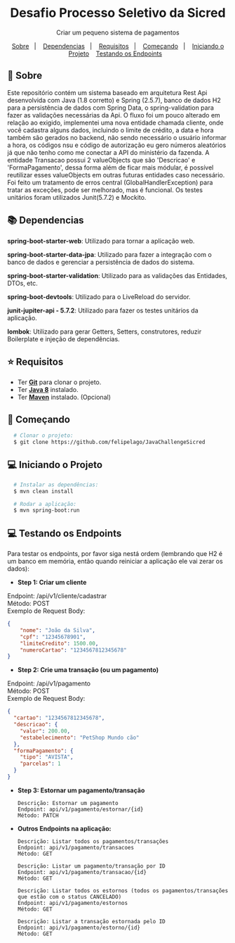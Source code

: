 <h1 align="center">
Desafio Processo Seletivo da Sicred
</h1>

<p align="center">
  Criar um pequeno sistema de pagamentos
</p>

<p align="center">
  <a href="#page_with_curl-sobre">Sobre</a>&nbsp;&nbsp;&nbsp;|&nbsp;&nbsp;&nbsp;
  <a href="#books-dependencias">Dependencias</a>&nbsp;&nbsp;&nbsp;|&nbsp;&nbsp;&nbsp;
  <a href="#star-requisitos">Requisitos</a>&nbsp;&nbsp;&nbsp;|&nbsp;&nbsp;&nbsp;  
  <a href="#rocket-começando">Começando</a>&nbsp;&nbsp;&nbsp;|&nbsp;&nbsp;&nbsp;
  <a href="#computer-iniciando-o-projeto">Iniciando o Projeto</a>&nbsp;&nbsp;&nbsp;
  <a href="#computer-testando-os-endpoints">Testando os Endpoints</a>&nbsp;&nbsp;&nbsp;
</p>

## :page_with_curl: Sobre
Este repositório contém um sistema baseado em arquitetura Rest Api desenvolvida com Java (1.8 corretto) e Spring (2.5.7), banco de dados H2 para a persistência de dados com Spring Data, o spring-validation para fazer as validações necessárias da Api. O fluxo foi um pouco alterado em relação ao exigido, implementei uma nova entidade chamada cliente, onde você cadastra alguns dados, incluindo o limite de crédito, a data e hora também são gerados no backend, não sendo necessário o usuário informar a hora, os códigos nsu e código de autorização eu gero números aleatórios já que não tenho como me conectar a API do ministério da fazenda. A entidade Transacao possui 2 valueObjects que são 'Descricao' e 'FormaPagamento', dessa forma além de ficar mais módular, é possível reutilizar esses valueObjects em outras futuras entidades caso necessário. Foi feito um tratamento de erros central (GlobalHandlerException) para tratar as exceções, pode ser melhorado, mas é funcional. Os testes unitários foram utilizados Junit(5.7.2) e Mockito.

## :books: **Dependencias**
**spring-boot-starter-web**: Utilizado para tornar a aplicação web.

**spring-boot-starter-data-jpa**: Utilizado para fazer a integração com o banco de dados e gerenciar a persistência de dados do sistema.

**spring-boot-starter-validation**: Utilizado para as validações das Entidades, DTOs, etc.

**spring-boot-devtools**: Utilizado para o LiveReload do servidor.

**junit-jupiter-api - 5.7.2**: Utilizado para fazer os testes unitários da aplicação.

**lombok**: Utilizado para gerar Getters, Setters, construtores, reduzir Boilerplate e injeção de dependências.


## :star: Requisitos
- Ter [**Git**](https://git-scm.com/) para clonar o projeto.
- Ter [**Java 8**]() instalado.
- Ter [**Maven**]([https://gradle.org/install/](https://maven.apache.org/download.cgi)) instalado. (Opcional)


## :rocket: Começando
``` bash
  # Clonar o projeto:
  $ git clone https://github.com/felipelago/JavaChallengeSicred

```

## :computer: Iniciando o Projeto
```bash
  # Instalar as dependências:
  $ mvn clean install 

  # Rodar a aplicação:
  $ mvn spring-boot:run
```
## :computer: Testando os Endpoints
Para testar os endpoints, por favor siga nestá ordem (lembrando que H2 é um banco em memória, então quando reiniciar a aplicação ele vai zerar os dados):
- **Step 1: Criar um cliente**

Endpoint: /api/v1/cliente/cadastrar<br>
Método: POST<br>
Exemplo de Request Body:
```JSON
{
    "nome": "João da Silva",
    "cpf": "12345678901",
    "limiteCredito": 1500.00,
    "numeroCartao": "1234567812345678"
}
```
- **Step 2: Crie uma transação (ou um pagamento)**

Endpoint: /api/v1/pagamento<br>
Método: POST<br>
Exemplo de Request Body:
```JSON
{
  "cartao": "1234567812345678",
  "descricao": {
    "valor": 200.00,
    "estabelecimento": "PetShop Mundo cão"
  },
  "formaPagamento": {
    "tipo": "AVISTA",
    "parcelas": 1
  }
}

```

- **Step 3: Estornar um pagamento/transação**
  ```
  Descrição: Estornar um pagamento
  Endpoint: api/v1/pagamento/estornar/{id}
  Método: PATCH
  ```
- **Outros Endpoints na aplicação:**
  ```
  Descrição: Listar todos os pagamentos/transações
  Endpoint: api/v1/pagamento/transacoes
  Método: GET
  ```
  ```
  Descrição: Listar um pagamento/transação por ID
  Endpoint: api/v1/pagamento/transacao/{id}
  Método: GET
  ```
  ```
  Descrição: Listar todos os estornos (todos os pagamentos/transações que estão com o status CANCELADO)
  Endpoint: api/v1/pagamento/estornos
  Método: GET
  ```
  ```
  Descrição: Listar a transação estornada pelo ID
  Endpoint: api/v1/pagamento/estorno/{id}
  Método: GET
  ```
